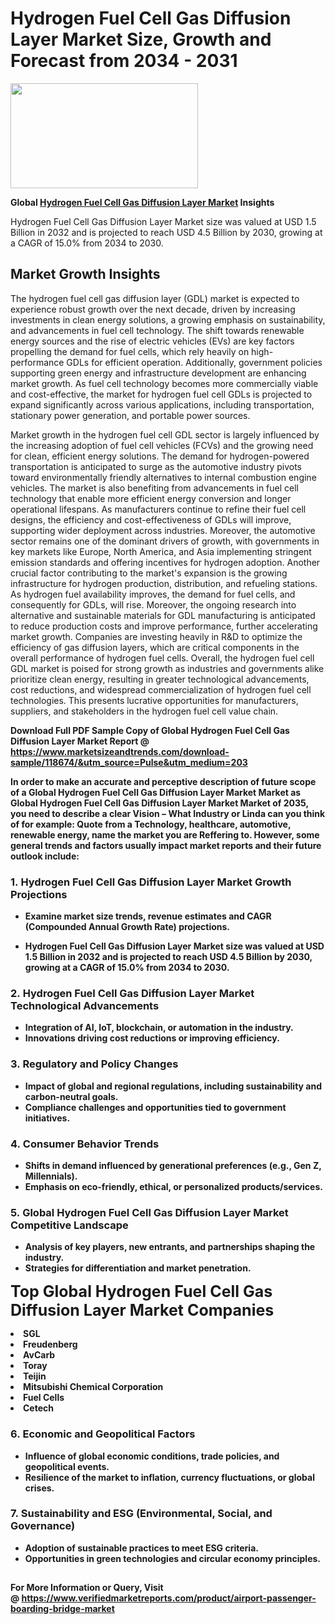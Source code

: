 <H1>Hydrogen Fuel Cell Gas Diffusion Layer Market Size, Growth and Forecast from 2034 - 2031</H1><img class="aligncenter size-medium wp-image-584254" src="https://thirdeyenews.in/wp-content/uploads/2034/09/Global-Market-Research-300x168.jpeg" alt="" width="300" height="168" /><p><strong>Global&nbsp;<a href="https://www.marketsizeandtrends.com/download-sample/118674/&amp;utm_source=Pulse&amp;utm_medium=203">Hydrogen Fuel Cell Gas Diffusion Layer Market</a> Insights</strong></p><p>Hydrogen Fuel Cell Gas Diffusion Layer Market size was valued at USD 1.5 Billion in 2032 and is projected to reach USD 4.5 Billion by 2030, growing at a CAGR of 15.0% from 2034 to 2030.</p><p><h2>Market Growth Insights</h2> <p>The hydrogen fuel cell gas diffusion layer (GDL) market is expected to experience robust growth over the next decade, driven by increasing investments in clean energy solutions, a growing emphasis on sustainability, and advancements in fuel cell technology. The shift towards renewable energy sources and the rise of electric vehicles (EVs) are key factors propelling the demand for fuel cells, which rely heavily on high-performance GDLs for efficient operation. Additionally, government policies supporting green energy and infrastructure development are enhancing market growth. As fuel cell technology becomes more commercially viable and cost-effective, the market for hydrogen fuel cell GDLs is projected to expand significantly across various applications, including transportation, stationary power generation, and portable power sources.</p> <p><strong></strong></p> <p>Market growth in the hydrogen fuel cell GDL sector is largely influenced by the increasing adoption of fuel cell vehicles (FCVs) and the growing need for clean, efficient energy solutions. The demand for hydrogen-powered transportation is anticipated to surge as the automotive industry pivots toward environmentally friendly alternatives to internal combustion engine vehicles. The market is also benefiting from advancements in fuel cell technology that enable more efficient energy conversion and longer operational lifespans. As manufacturers continue to refine their fuel cell designs, the efficiency and cost-effectiveness of GDLs will improve, supporting wider deployment across industries. Moreover, the automotive sector remains one of the dominant drivers of growth, with governments in key markets like Europe, North America, and Asia implementing stringent emission standards and offering incentives for hydrogen adoption. Another crucial factor contributing to the market's expansion is the growing infrastructure for hydrogen production, distribution, and refueling stations. As hydrogen fuel availability improves, the demand for fuel cells, and consequently for GDLs, will rise. Moreover, the ongoing research into alternative and sustainable materials for GDL manufacturing is anticipated to reduce production costs and improve performance, further accelerating market growth. Companies are investing heavily in R&D to optimize the efficiency of gas diffusion layers, which are critical components in the overall performance of hydrogen fuel cells. Overall, the hydrogen fuel cell GDL market is poised for strong growth as industries and governments alike prioritize clean energy, resulting in greater technological advancements, cost reductions, and widespread commercialization of hydrogen fuel cell technologies. This presents lucrative opportunities for manufacturers, suppliers, and stakeholders in the hydrogen fuel cell value chain.</p> <p><strong></p><p><span class=""><strong>Download Full PDF Sample Copy of Global Hydrogen Fuel Cell Gas Diffusion Layer Market Report</strong> @ <a href="https://www.marketsizeandtrends.com/download-sample/118674/&amp;utm_source=Pulse&amp;utm_medium=203" target="_blank">https://www.marketsizeandtrends.com/download-sample/118674/&amp;utm_source=Pulse&amp;utm_medium=203</a></span></p><p>In order to make an accurate and perceptive description of future scope of a Global&nbsp;Hydrogen Fuel Cell Gas Diffusion Layer Market Market as Global&nbsp;Hydrogen Fuel Cell Gas Diffusion Layer Market Market of 2035, you need to describe a clear Vision &ndash; What Industry or Linda can you think of for example: Quote from a Technology, healthcare, automotive, renewable energy, name the market you are Reffering to. However, some general trends and factors usually impact market reports and their future outlook include:</p><h3>1.&nbsp;<strong>Hydrogen Fuel Cell Gas Diffusion Layer Market Growth Projections</strong></h3><ul><li>Examine market size trends, revenue estimates and CAGR (Compounded Annual Growth Rate) projections.</li><li><p>Hydrogen Fuel Cell Gas Diffusion Layer Market size was valued at USD 1.5 Billion in 2032 and is projected to reach USD 4.5 Billion by 2030, growing at a CAGR of 15.0% from 2034 to 2030.</p></li></ul><h3>2.&nbsp;<strong>Hydrogen Fuel Cell Gas Diffusion Layer Market Technological Advancements</strong></h3><ul><li>Integration of AI, IoT, blockchain, or automation in the industry.</li><li>Innovations driving cost reductions or improving efficiency.</li></ul><h3>3.&nbsp;<strong>Regulatory and Policy Changes</strong></h3><ul><li>Impact of global and regional regulations, including sustainability and carbon-neutral goals.</li><li>Compliance challenges and opportunities tied to government initiatives.</li></ul><h3>4.&nbsp;<strong>Consumer Behavior Trends</strong></h3><ul><li>Shifts in demand influenced by generational preferences (e.g., Gen Z, Millennials).</li><li>Emphasis on eco-friendly, ethical, or personalized products/services.</li></ul><h3>5.&nbsp;<strong>Global Hydrogen Fuel Cell Gas Diffusion Layer Market Competitive Landscape</strong></h3><ul><li>Analysis of key players, new entrants, and partnerships shaping the industry.</li><li>Strategies for differentiation and market penetration.</li></ul><p data-pm-slice="1 1 []"><span style="color: inherit; font-family: inherit; font-size: 25px;">Top Global Hydrogen Fuel Cell Gas Diffusion Layer Market Companies</span></p><div class="" data-test-id=""><p><li>SGL</li><li> Freudenberg</li><li> AvCarb</li><li> Toray</li><li> Teijin</li><li> Mitsubishi Chemical Corporation</li><li> Fuel Cells</li><li> Cetech</li></p></div><h3>6.&nbsp;<strong>Economic and Geopolitical Factors</strong></h3><ul><li>Influence of global economic conditions, trade policies, and geopolitical events.</li><li>Resilience of the market to inflation, currency fluctuations, or global crises.</li></ul><h3>7.&nbsp;<strong>Sustainability and ESG (Environmental, Social, and Governance)</strong></h3><ul><li>Adoption of sustainable practices to meet ESG criteria.</li><li>Opportunities in green technologies and circular economy principles.</li></ul><h2><strong style="font-size: 14px;">For More Information or Query, Visit @&nbsp;</strong><a style="background-color: #ffffff; font-size: 14px;" href="https://www.marketsizeandtrends.com/report/hydrogen-fuel-cell-gas-diffusion-layer-market/" target="_blank">https://www.verifiedmarketreports.com/product/airport-passenger-boarding-bridge-market</a></h2>

